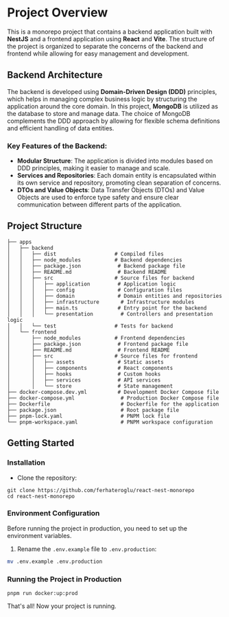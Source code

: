 # Project Overview

This is a monorepo project that contains a backend application built with **NestJS** and a frontend application using **React** and **Vite**. The structure of the project is organized to separate the concerns of the backend and frontend while allowing for easy management and development.

## Backend Architecture

The backend is developed using **Domain-Driven Design (DDD)** principles, which helps in managing complex business logic by structuring the application around the core domain. In this project, **MongoDB** is utilized as the database to store and manage data. The choice of MongoDB complements the DDD approach by allowing for flexible schema definitions and efficient handling of data entities.

### Key Features of the Backend:

- **Modular Structure**: The application is divided into modules based on DDD principles, making it easier to manage and scale.
- **Services and Repositories**: Each domain entity is encapsulated within its own service and repository, promoting clean separation of concerns.
- **DTOs and Value Objects**: Data Transfer Objects (DTOs) and Value Objects are used to enforce type safety and ensure clear communication between different parts of the application.

## Project Structure

```plaintext
├── apps
│   ├── backend
│   │   ├── dist                   # Compiled files
│   │   ├── node_modules           # Backend dependencies
│   │   ├── package.json            # Backend package file
│   │   ├── README.md               # Backend README
│   │   ├── src                    # Source files for backend
│   │   │   ├── application         # Application logic
│   │   │   ├── config              # Configuration files
│   │   │   ├── domain              # Domain entities and repositories
│   │   │   ├── infrastructure       # Infrastructure modules
│   │   │   ├── main.ts             # Entry point for the backend
│   │   │   └── presentation         # Controllers and presentation logic
│   │   └── test                   # Tests for backend
│   └── frontend
│       ├── node_modules           # Frontend dependencies
│       ├── package.json            # Frontend package file
│       ├── README.md               # Frontend README
│       ├── src                    # Source files for frontend
│       │   ├── assets              # Static assets
│       │   ├── components          # React components
│       │   ├── hooks               # Custom hooks
│       │   ├── services            # API services
│       │   └── store               # State management
├── docker-compose.dev.yml          # Development Docker Compose file
├── docker-compose.yml               # Production Docker Compose file
├── Dockerfile                       # Dockerfile for the application
├── package.json                     # Root package file
├── pnpm-lock.yaml                   # PNPM lock file
└── pnpm-workspace.yaml              # PNPM workspace configuration
```

## Getting Started

### Installation

- Clone the repository:

```
git clone https://github.com/ferhateroglu/react-nest-monorepo
cd react-nest-monorepo
```

### Environment Configuration

Before running the project in production, you need to set up the environment variables.

1. Rename the `.env.example` file to `.env.production`:

```bash
mv .env.example .env.production
```

### Running the Project in Production

```
pnpm run docker:up:prod
```

That's all! Now your project is running.
